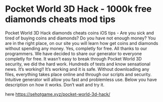 # Pocket World 3D Hack - 1000k free diamonds cheats mod tips

Pocket World 3D Hack diamonds cheats coins iOS tips - Are you sick and tired of buying coins and diamonds? Do you have not enough money? You are in the right place, on our site you will learn how get coins and diamonds without spending any money. Yes, completly for free.
All thanks to our programmers. We have decided to share our generator to everyone completly for free. It wasn’t easy to break through Pocket World 3D security, we did the hard work.
Hundreds of tests and know sensational news. It’s working!! It’s working and it is safe. Without downloading any files, everything takes place online and through our scripts and security.
Intuitive generator will allow you fast and problemless use. Below you have description on how it works. Don’t wait and try it.

here https://sehotgame.xyz/pocket-world-3d-hack/

